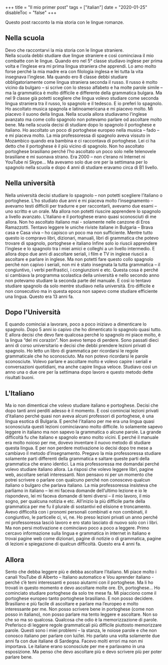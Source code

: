 +++
title = "Il mio primer post"
tags = ["italian"]
date = "2020-01-25"
disableToc = "false"
+++

Questo post racconto la mia storia con le lingue romanze.

## Nella scuola

   Devo che raccontarvi la mia storia con le lingue straniere. 	
Nella scuola debbi studiare due lingue straniere e così cominciava il mio combatte con le lingue. Quando ero nel 5° classe studiavo inglese per prima volta e l’inglese era mi prima lingua straniera che apprendi. Lo amo molto forse perché la mia madre era con filologia inglesa e lei tutta la vita insegnava l’inglese. Ma quando ero 8 classe debbi studiare obbligatoriamente come lingua straniera seconda il russo. Il russo è molto vicino da bulgaro – si scrive con lo stesso alfabeto e ha molte parole simile – ma la grammatica è molto difficile e differente della grammatica bulgara. Ma nel 9 classe già potetti scegliere che lingua volevo studiare come seconda lingua straniera tra il russo, lo spagnolo e il tedesco. E io preferì lo spagnolo. Ho ascoltato musica spagnola e latinoamericana e mi piacevo molto. Mi piacevo il suono della lingua. Nella scuola allora studiavamo l’inglese avanzato ma come collo spagnolo non potevamo parlare od ascoltare molto bene. Ma nella scuola decisi di studiare dopo lo spagnolo il portoghese e italiano. Ho ascoltato un poco di portoghese europeo nella musica – fado – e mi piaceva molto. La mia professoressa di spagnolo aveva vissuto in Mozambico quando era bambina e ci raccontava di portoghese. Lei ci ha detto che il portoghese è il più vicino di spagnolo. Non ho ascoltato portoghese brasiliano perché l’ho ascoltato un poco solo nelle telenovele brasiliane e mi suonava strano. Era 2000 – non c’erano ni Internet ni YouTube ni Skype…  Ma avevamo solo due ore per la settimana per lo spagnolo nella scuola e dopo 4 anni di studiare eravamo circa di B1 livello. 

## Nella università

Nella università decisi studiare lo spagnolo – non potetti scegliere l’italiano o portoghese. L’ho studiato due anni e mi piaceva molto l’insegnamento – avevamo testi difficili per tradurre e per raccontarli, avevamo due esami – uno scritto e un orale. Ma allora non potetti riuscire apprendere lo spagnolo a livello avanzato. L’italiano e il portoghese erano quasi sconosciuti di me allora. Non ho ascoltato italiano mai - solamente nelle canzone di Eros Ramazzotti. Tentavo leggere le uniche riviste italiane in Bulgaria – Brava casa e Casa viva – ho capisco un poco ma non sufficiente. Mentre tutto questo io compravo libri, dizionari, manuali, libri di grammatica che potevo trovare di spagnolo, portoghese e italiano Infine solo io riuscii apprendere l’inglese e lo spagnolo tra i miei amici e colleghi a un livello intermedio. E allora dopo due anni di ascoltare seriali, i film e TV in inglese riuscii a ascoltare e parlare in inglese. Ma non potetti fare questo collo spagnolo perché non capivo i seriali, non mi è stato insegnata la tutta grammatica – il congiuntivo, i verbi perifrastici, i congiunzioni e etc. Questa cosa è perché si cambiava la programma scolastica della università e nello secondo anno non potevamo studiare la seconda parte del manuale. E così io tentavo studiare spagnolo da solo mentre studiavo nella università. Ero difficile e non consecutivo ma in questa epoca non sapevo come studiare efficiente una lingua. Questo era 13 anni fa. 

## Dopo l'Università

E quando cominciai a lavorare, poco a poco iniziavo a dimenticare lo spagnolo. Dopo 5 anni io capivo che ho dimenticato lo spagnolo quasi tutto. E allora decisi che devo fare qualcosa perché lo spagnolo mi piace molto, è la lingua “del mi corazòn”. Non avevo tempo di perdere. Sono passati dieci anni di corso universitario e decisi che debbi prendere lezioni privati di spagnolo. Ho letto un libro di grammatica per ricordarsi le regole grammaticale che ho sconosciuto. Ma non potevo ricordarsi le parole sconosciute. Volevo parlare e ascoltare molto e volevo capire i seriali e conversazioni quotidiani, ma anche capire lingua veloce. Studiavo così un anno una o due ore per la settimana dopo lavoro e   questo metodo dette risultati buoni. 

## L'Italiano

Ma io non dimenticai che volevo studiare italiano e portoghese. Decisi che dopo tanti anni perditi adesso è il momento. E così cominciai lezioni privati d’italiano perché quasi non aveva alcuni professori di portoghese, è una lingua esotica di Bulgaria. E perché l’italiano per me era una lingua quasi sconosciuta questi lezioni cominciavano molto difficile. Io solamente sapevo leggere in italiano ma non sapevo la grammatica o alcune parole.  La grande difficoltà fu che italiano e spagnolo erano molto vicini. E perché il manuale era molto noioso per me, dovevo inventare il nuovo metodo di studiare questa lingua. E per non perdere motivazione io decisi dopo tre mese a cambiavo il metodo d’insegnamento. Pregavo la mia professoressa studiare solamente parti differenti della grammatica e saltare queste parti della grammatica che erano identici. La mia professoressa me domandai perché volevo studiare italiano allora. La risposi che volevo leggere libri, pagine web, ascoltare seriali interessanti. Non pensavo ni per un momento che potrei scrivere o parlare con qualcuno perché non conoscevo qualcun italiano o bulgaro che parlava italiano. La mia professoressa insisteva che parliamo in italiano – lei mi faceva domande dell’ultimo lezione e io le rispondevo, lei mi faceva domande di temi diversi – il mio lavoro, il mio sogno, per qualcuna notizia e etc. All’inizio la più difficile parte della grammatica per me fu il plurale di sostantivi ed elisione e troncamento. Avevo difficoltà con i pronomi personali combinati e non combinati, il congiuntivo, le particelle ci, vi, ne. Ho preso lezioni privati un anno perché mi professoressa lasciò lavoro e ero stato lasciato di nuovo solo con i libri. Ma non persi motivazione e cominciavo poco a poco a leggere. Primo cercavo informazione sulla lingua e grammatica in internet in italiano e trovai pagine web come dizionari, pagine di notizie o di grammatica, pagine di lezioni e spiegazione di qualcun difficoltà. Questo era 4 anni fa. 

## Allora

Sento che debba leggere più e debba ascoltare l’italiano. Mi piace molto i canali YouTube di Alberto – Italiano automatico e Vou aprender italiano - perché c’è temi interessanti e posso aiutarmi con il portoghese. Ma li ho trovati in questo momento e devo ascoltare molte ore.
Eh, portoghese… Ho cominciato studiare portoghese da solo tre mese fa. Mi piacciono come il portoghese europeo tanto portoghese brasiliano. E non posso decidere. Brasiliano e più facile di ascoltare e parlare ma l’europeo e molto interessante per me. Non posso scrivere bene in portoghese (come non posso in italiano), non posso parlare ma tento leggere e ascoltare.  Non so che so ma so qualcosa. Qualcosa che odio è la memorizzazione di parole. Preferisco di leggere regole grammaticali più difficile piuttosto memorizzare parole. Questi sono i miei problemi – la stanza, le noiose parole e che non conosco italiano per parlare con lui/lei. Ho parlato una volta solamente due anni fa con due italiane di Sardegna.  Facevo molti errori ma non mi importava. Le italiane erano sconosciute per me e parlavamo in una esposizione. Ma penso che devo ascoltare più e devo scrivere più per poter parlare bene. 
	

